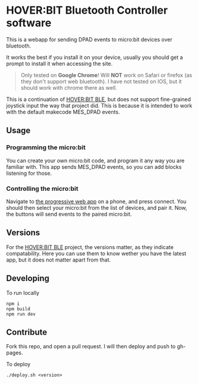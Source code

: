 # HOVER:BIT Bluetooth Controller software
This is a webapp for sending DPAD events to micro:bit devices over bluetooth.

It works the best if you install it on your device, usually you should get a prompt to install it when accessing the site.

> Only tested on __Google Chrome__! Will __NOT__ work on Safari or firefox (as they don't support web bluetooth). I have not tested on IOS, but it should work with chrome there as well.

This is a continuation of [HOVER:BIT BLE](https://github.com/JakobST1n/hoverbit-ble), but does not support fine-grained joystick input the way that project did. This is because it is intended to work with the default makecode MES_DPAD events.

## Usage
### Programming the micro:bit
You can create your own micro:bit code, and program it any way you are familiar with.
This app sends MES_DPAD events, so you can add blocks listening for those.

### Controlling the micro:bit
Navigate to [the progressive web app](https://jakobst1n.github.io/microbit-gamepad/) on a phone, and press connect.
You should then select your micro:bit from the list of devices, and pair it. Now, the buttons will send events to the
paired micro:bit.

## Versions
For the [HOVER:BIT BLE](https://github.com/JakobST1n/hoverbit-ble) project, the versions matter, as they indicate compatability.
Here you can use them to know wether you have the latest app, but it does not matter apart from that.

## Developing
To run locally
```
npm i
npm build
npm run dev
```

## Contribute
Fork this repo, and open a pull request. I will then deploy and push to gh-pages.

To deploy
```
./deploy.sh <version>
```

